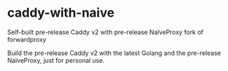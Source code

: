 # caddy-with-naive
Self-built pre-release Caddy v2 with pre-release NaïveProxy fork of forwardproxy

Build the pre-release Caddy v2 with the latest Golang and the pre-release NaïveProxy, just for personal use.
